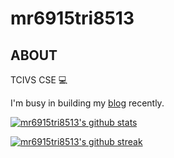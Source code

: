 # mr6915tri8513

## ABOUT

TCIVS CSE 💻

I'm busy in building my [blog](https://https://mr6915tri8513.github.io/) recently.

[![mr6915tri8513's github stats](https://github-readme-stats.vercel.app/api?username=mr6915tri8513&theme=blue-green&hide_border=true&layout=compact)](https://github.com/anuraghazra/github-readme-stats)

[![mr6915tri8513's github streak](https://github-readme-streak-stats.herokuapp.com/?user=mr6915tri8513&theme=blue-green&hide_border=true&layout=compact)](https://github.com/DenverCoder1/github-readme-streak-stats)
